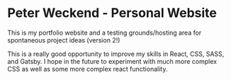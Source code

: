 # Peter Weckend  - Personal Website
This is my portfolio website and a testing grounds/hosting area for spontaneous project ideas (version 2!)

This is a really good opportunity to improve my skills in React, CSS, SASS, and Gatsby. I hope in the future to experiment with much more complex CSS as well as some more complex react functionality.
